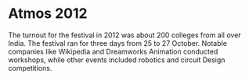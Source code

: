 <!-- TITLE: 2012 -->
<!-- SUBTITLE: A quick summary of 2012 -->

# Atmos 2012
The turnout for the festival in 2012 was about 200 colleges from all over India. The festival ran for three days from 25 to 27 October. Notable companies like Wikipedia and Dreamworks Animation conducted workshops, while other events included robotics and circuit Design competitions.